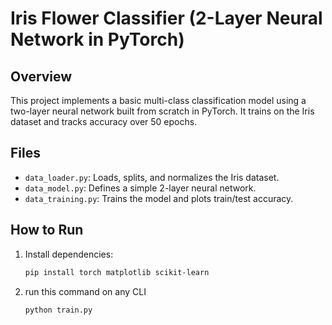 # Iris Flower Classifier (2-Layer Neural Network in PyTorch)

## Overview

This project implements a basic multi-class classification model using a two-layer neural network built from scratch in PyTorch. It trains on the Iris dataset and tracks accuracy over 50 epochs.

## Files
- `data_loader.py`: Loads, splits, and normalizes the Iris dataset.
- `data_model.py`: Defines a simple 2-layer neural network.
- `data_training.py`: Trains the model and plots train/test accuracy.

## How to Run

1. Install dependencies:
   ```bash
   pip install torch matplotlib scikit-learn
2. run this command on any CLI
   ```bash
   python train.py
